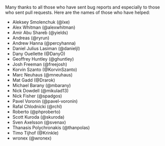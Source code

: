 Many thanks to all those who have sent bug reports and especially to those who sent pull requests. Here are the names of those who have helped:

- Aleksey Smolenchuk (@lxe)
- Alex Whitman (@alexwhitman)
- Amir Abu Shareb (@yields)
- Andreas (@ryrun)
- Andrew Hanna (@percyhanna)
- Daniel Julius Lasiman (@danieljl)
- Dany Ouellette (@DanyO)
- Geoffrey Huntley (@ghuntley)
- Josh Freeman (@freejosh)
- Korvin Szanto (@KorvinSzanto)
- Marc Neuhaus (@mneuhaus)
- Mat Gadd (@Drarok)
- Michael Barany (@mbarany)
- Nick Dowdell (@mikulad13)
- Nick Fisher (@spadgos)
- Pavel Voronin (@pavel-voronin)
- Rafal Chlodnicki (@rchl)
- Roberto (@phproberto)
- Scott Kuroda (@skuroda)
- Sven Axelsson (@svenax)
- Thanasis Polychronakis (@thanpolas)
- Timo Tijhof (@Krinkle)
- wronex (@wronex)
